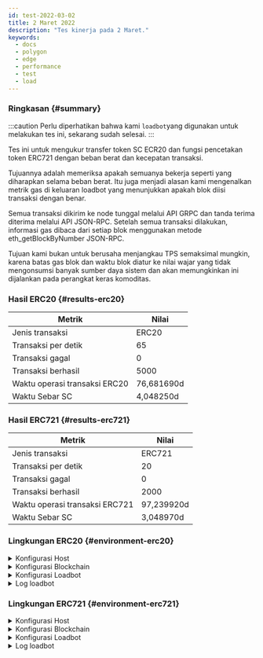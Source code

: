 ```yaml
---
id: test-2022-03-02
title: 2 Maret 2022
description: "Tes kinerja pada 2 Maret."
keywords:
  - docs
  - polygon
  - edge
  - performance
  - test
  - load
---
```


### Ringkasan {#summary}

:::caution
Perlu diperhatikan bahwa kami `loadbot`yang digunakan untuk melakukan tes ini, sekarang sudah selesai.
:::

Tes ini untuk mengukur transfer token SC ECR20 dan fungsi pencetakan token ERC721 dengan beban berat dan kecepatan transaksi.

Tujuannya adalah memeriksa apakah semuanya bekerja seperti yang diharapkan selama beban berat. Itu juga menjadi alasan kami mengenalkan metrik gas di keluaran loadbot yang menunjukkan apakah blok diisi transaksi dengan benar.

Semua transaksi dikirim ke node tunggal melalui API GRPC dan tanda terima diterima melalui API JSON-RPC. Setelah semua transaksi dilakukan, informasi gas dibaca dari setiap blok menggunakan metode eth_getBlockByNumber JSON-RPC.

Tujuan kami bukan untuk berusaha menjangkau TPS semaksimal mungkin,
karena batas gas blok dan waktu blok diatur ke nilai wajar yang tidak mengonsumsi banyak sumber daya sistem dan akan memungkinkan ini dijalankan pada perangkat keras komoditas.

### Hasil ERC20 {#results-erc20}

| Metrik | Nilai |
| ------ | ----- |
| Jenis transaksi | ERC20 |
| Transaksi per detik | 65 |
| Transaksi gagal | 0 |
| Transaksi berhasil | 5000 |
| Waktu operasi transaksi ERC20 | 76,681690d |
| Waktu Sebar SC | 4,048250d |

### Hasil ERC721 {#results-erc721}

| Metrik | Nilai |
| ------ | ----- |
| Jenis transaksi | ERC721 |
| Transaksi per detik | 20 |
| Transaksi gagal | 0 |
| Transaksi berhasil | 2000 |
| Waktu operasi transaksi ERC721 | 97,239920d |
| Waktu Sebar SC | 3,048970d |

### Lingkungan ERC20 {#environment-erc20}

<details>
  <summary>Konfigurasi Host</summary>
  <div>
    <div>
        <table>
            <tr>
                <td>Penyedia cloud</td>
                <td>AWS</td>
            </tr>
            <tr>
                <td>Ukuran instans</td>
                <td>t2.micro</td>
            </tr>
            <tr>
                <td>Jaringan</td>
                <td>subnet privat</td>
            </tr>
            <tr>
                <td>Sistem operasi</td>
                <td>Linux Ubuntu 20.04 LTS - Focal Fossa</td>
            </tr>
            <tr>
                <td>Batas deskriptor file</td>
                <td>65535</td>
            </tr>
            <tr>
                <td>Proses pengguna maksimum</td>
                <td>65535</td>
            </tr>
        </table>
    </div>
    <br/>
  </div>
</details>

<details>
  <summary>Konfigurasi Blockchain</summary>
  <div>
    <div>
        <table>
            <tr>
                <td>Versi Polygon Edge</td>
                <td>Commit <a href="https://github.com/0xPolygon/polygon-edge/commit/8a033aa1afb191abdac04636d318f83f32511f3c">8a033aa1afb191abdac04636d318f83f32511f3c</a> pada pengembangan cabang</td>
            </tr>
            <tr>
                <td>Node validator</td>
                <td>6</td>
            </tr>
            <tr>
                <td>Node non-validator</td>
                <td>0</td>
            </tr>
            <tr>
                <td>Konsensus</td>
                <td>IBFT PoA</td>
            </tr>
            <tr>
                <td>Waktu blok</td>
                <td>2d</td>
            </tr>
            <tr>
                <td>Batas gas blok</td>
                <td>5242880</td>
            </tr>
            <tr>
                <td>Rata-rata utilitas blok</td>
                <td>95%</td>
            </tr>
        </table>
    </div>
    <br/>
  </div>
</details>

<details>
  <summary>Konfigurasi Loadbot</summary>
  <div>
    <div>
        <table>
            <tr>
                <td>Transaksi Total</td>
                <td>5000</td>
            </tr>
            <tr>
                <td>Transaksi yang dikirim per detik</td>
                <td>200</td>
            </tr>
            <tr>
                <td>Jenis transaksi</td>
                <td>Transfer ERC20 ke ERC20</td>
            </tr>
        </table>
    </div>
    <br/>
  </div>
</details>

<details>
    <summary>Log loadbot</summary>

    [COUNT DATA]
    Transactions submitted = 5000
    Transactions failed    = 0

    [APPROXIMATE TPS]
    Approximate number of transactions per second = 65

    [TURN AROUND DATA]
    Average transaction turn around = 25.034950s
    Fastest transaction turn around = 3.056460s
    Slowest transaction turn around = 47.366220s
    Total loadbot execution time    = 76.681690s

    [CONTRACT DEPLOYMENT DATA]
    Contract address     = 0x7224Dad537291bb6bA277d3e1cCD48cf87B208E7
    Total execution time = 4.048250s
    Blocks required      = 1

    Block #557781 = 1 txns (1055769 gasUsed / 5242880 gasLimit) utilization = 20%

    Average utilization across all blocks: 20%

    [BLOCK DATA]
    Blocks required = 29

    Block #557783 = 178 txns (5212100 gasUsed / 5242880 gasLimit) utilization = 99%
    Block #557785 = 178 txns (5197100 gasUsed / 5242880 gasLimit) utilization = 99%
    Block #557786 = 178 txns (5197100 gasUsed / 5242880 gasLimit) utilization = 99%
    Block #557787 = 178 txns (5197100 gasUsed / 5242880 gasLimit) utilization = 99%
    Block #557788 = 178 txns (5197100 gasUsed / 5242880 gasLimit) utilization = 99%
    Block #557789 = 178 txns (5197100 gasUsed / 5242880 gasLimit) utilization = 99%
    Block #557791 = 178 txns (5197100 gasUsed / 5242880 gasLimit) utilization = 99%
    Block #557792 = 178 txns (5197100 gasUsed / 5242880 gasLimit) utilization = 99%
    Block #557793 = 178 txns (5197100 gasUsed / 5242880 gasLimit) utilization = 99%
    Block #557794 = 178 txns (5197100 gasUsed / 5242880 gasLimit) utilization = 99%
    Block #557795 = 178 txns (5197100 gasUsed / 5242880 gasLimit) utilization = 99%
    Block #557797 = 178 txns (5197100 gasUsed / 5242880 gasLimit) utilization = 99%
    Block #557798 = 178 txns (5197100 gasUsed / 5242880 gasLimit) utilization = 99%
    Block #557799 = 178 txns (5197100 gasUsed / 5242880 gasLimit) utilization = 99%
    Block #557800 = 178 txns (5197100 gasUsed / 5242880 gasLimit) utilization = 99%
    Block #557801 = 178 txns (5197100 gasUsed / 5242880 gasLimit) utilization = 99%
    Block #557803 = 178 txns (5197100 gasUsed / 5242880 gasLimit) utilization = 99%
    Block #557804 = 178 txns (5197100 gasUsed / 5242880 gasLimit) utilization = 99%
    Block #557805 = 178 txns (5197100 gasUsed / 5242880 gasLimit) utilization = 99%
    Block #557806 = 178 txns (5197100 gasUsed / 5242880 gasLimit) utilization = 99%
    Block #557807 = 178 txns (5197100 gasUsed / 5242880 gasLimit) utilization = 99%
    Block #557809 = 178 txns (5197100 gasUsed / 5242880 gasLimit) utilization = 99%
    Block #557810 = 178 txns (5197100 gasUsed / 5242880 gasLimit) utilization = 99%
    Block #557811 = 178 txns (5197100 gasUsed / 5242880 gasLimit) utilization = 99%
    Block #557812 = 178 txns (5197100 gasUsed / 5242880 gasLimit) utilization = 99%
    Block #557813 = 178 txns (5197100 gasUsed / 5242880 gasLimit) utilization = 99%
    Block #557815 = 178 txns (5197100 gasUsed / 5242880 gasLimit) utilization = 99%
    Block #557816 = 178 txns (5197100 gasUsed / 5242880 gasLimit) utilization = 99%
    Block #557817 = 16 txns (474800 gasUsed / 5242880 gasLimit) utilization   = 9%

    Average utilization across all blocks: 95%

</details>

### Lingkungan ERC721 {#environment-erc721}

<details>
  <summary>Konfigurasi Host</summary>
  <div>
    <div>
        <table>
            <tr>
                <td>Penyedia cloud</td>
                <td>AWS</td>
            </tr>
            <tr>
                <td>Ukuran instans</td>
                <td>t2.micro</td>
            </tr>
            <tr>
                <td>Jaringan</td>
                <td>subnet privat</td>
            </tr>
            <tr>
                <td>Sistem operasi</td>
                <td>Linux Ubuntu 20.04 LTS - Focal Fossa</td>
            </tr>
            <tr>
                <td>Batas deskriptor file</td>
                <td>65535</td>
            </tr>
            <tr>
                <td>Proses pengguna maksimum</td>
                <td>65535</td>
            </tr>
        </table>
    </div>
    <br/>
  </div>
</details>

<details>
  <summary>Konfigurasi Blockchain</summary>
  <div>
    <div>
        <table>
            <tr>
                <td>Versi Polygon Edge</td>
                <td>Commit <a href="https://github.com/0xPolygon/polygon-edge/commit/8a033aa1afb191abdac04636d318f83f32511f3c">8a033aa1afb191abdac04636d318f83f32511f3c</a> pada pengembangan cabang</td>
            </tr>
            <tr>
                <td>Node validator</td>
                <td>6</td>
            </tr>
            <tr>
                <td>Node non-validator</td>
                <td>0</td>
            </tr>
            <tr>
                <td>Konsensus</td>
                <td>IBFT PoA</td>
            </tr>
            <tr>
                <td>Waktu blok</td>
                <td>2d</td>
            </tr>
            <tr>
                <td>Batas gas blok</td>
                <td>5242880</td>
            </tr>
            <tr>
                <td>Rata-rata utilitas blok</td>
                <td>94</td>
            </tr>
        </table>
    </div>
    <br/>
  </div>
</details>

<details>
  <summary>Konfigurasi Loadbot</summary>
  <div>
    <div>
        <table>
            <tr>
                <td>Transaksi Total</td>
                <td>2000</td>
            </tr>
            <tr>
                <td>Transaksi yang dikirim per detik</td>
                <td>200</td>
            </tr>
            <tr>
                <td>Jenis transaksi</td>
                <td>Pembuatan token ERC721</td>
            </tr>
        </table>
    </div>
    <br/>
  </div>
</details>

<details>
    <summary>Log loadbot</summary>

    [COUNT DATA]
    Transactions submitted = 2000
    Transactions failed    = 0

    [APPROXIMATE TPS]
    Approximate number of transactions per second = 20

    [TURN AROUND DATA]
    Average transaction turn around = 43.034620s
    Fastest transaction turn around = 4.007210s
    Slowest transaction turn around = 84.184340s
    Total loadbot execution time    = 97.239920s

    [CONTRACT DEPLOYMENT DATA]
    Contract address     = 0x79D9167FcCC5087D28B2D0cDA27ffAA23A731F51
    Total execution time = 3.048970s
    Blocks required      = 1

    Block #558955 = 1 txns (2528760 gasUsed / 5242880 gasLimit) utilization = 48%

    Average utilization across all blocks: 48%

    [BLOCK DATA]
    Blocks required = 46

    Block #558957 = 44 txns (5104824 gasUsed / 5242880 gasLimit) utilization = 97%
    Block #558958 = 45 txns (5189970 gasUsed / 5242880 gasLimit) utilization = 98%
    Block #558959 = 45 txns (5189970 gasUsed / 5242880 gasLimit) utilization = 98%
    Block #558960 = 45 txns (5189970 gasUsed / 5242880 gasLimit) utilization = 98%
    Block #558961 = 45 txns (5189970 gasUsed / 5242880 gasLimit) utilization = 98%
    Block #558962 = 45 txns (5189970 gasUsed / 5242880 gasLimit) utilization = 98%
    Block #558963 = 45 txns (5189970 gasUsed / 5242880 gasLimit) utilization = 98%
    Block #558964 = 45 txns (5189970 gasUsed / 5242880 gasLimit) utilization = 98%
    Block #558965 = 45 txns (5189970 gasUsed / 5242880 gasLimit) utilization = 98%
    Block #558966 = 45 txns (5189970 gasUsed / 5242880 gasLimit) utilization = 98%
    Block #558967 = 45 txns (5189970 gasUsed / 5242880 gasLimit) utilization = 98%
    Block #558968 = 45 txns (5189970 gasUsed / 5242880 gasLimit) utilization = 98%
    Block #558969 = 45 txns (5189970 gasUsed / 5242880 gasLimit) utilization = 98%
    Block #558970 = 45 txns (5189970 gasUsed / 5242880 gasLimit) utilization = 98%
    Block #558971 = 45 txns (5189970 gasUsed / 5242880 gasLimit) utilization = 98%
    Block #558972 = 45 txns (5189970 gasUsed / 5242880 gasLimit) utilization = 98%
    Block #558973 = 45 txns (5189970 gasUsed / 5242880 gasLimit) utilization = 98%
    Block #558974 = 45 txns (5189970 gasUsed / 5242880 gasLimit) utilization = 98%
    Block #558975 = 45 txns (5189970 gasUsed / 5242880 gasLimit) utilization = 98%
    Block #558976 = 45 txns (5189970 gasUsed / 5242880 gasLimit) utilization = 98%
    Block #558977 = 45 txns (5189970 gasUsed / 5242880 gasLimit) utilization = 98%
    Block #558978 = 45 txns (5189970 gasUsed / 5242880 gasLimit) utilization = 98%
    Block #558979 = 45 txns (5189970 gasUsed / 5242880 gasLimit) utilization = 98%
    Block #558980 = 45 txns (5189970 gasUsed / 5242880 gasLimit) utilization = 98%
    Block #558981 = 45 txns (5189970 gasUsed / 5242880 gasLimit) utilization = 98%
    Block #558982 = 45 txns (5189970 gasUsed / 5242880 gasLimit) utilization = 98%
    Block #558983 = 13 txns (1505298 gasUsed / 5242880 gasLimit) utilization = 28%
    Block #558984 = 45 txns (5189970 gasUsed / 5242880 gasLimit) utilization = 98%
    Block #558985 = 45 txns (5189970 gasUsed / 5242880 gasLimit) utilization = 98%
    Block #558986 = 45 txns (5189970 gasUsed / 5242880 gasLimit) utilization = 98%
    Block #558987 = 45 txns (5189970 gasUsed / 5242880 gasLimit) utilization = 98%
    Block #558988 = 45 txns (5189970 gasUsed / 5242880 gasLimit) utilization = 98%
    Block #558989 = 45 txns (5189970 gasUsed / 5242880 gasLimit) utilization = 98%
    Block #558990 = 45 txns (5189970 gasUsed / 5242880 gasLimit) utilization = 98%
    Block #558991 = 45 txns (5189970 gasUsed / 5242880 gasLimit) utilization = 98%
    Block #558992 = 45 txns (5189970 gasUsed / 5242880 gasLimit) utilization = 98%
    Block #558993 = 45 txns (5189970 gasUsed / 5242880 gasLimit) utilization = 98%
    Block #558994 = 45 txns (5189970 gasUsed / 5242880 gasLimit) utilization = 98%
    Block #558995 = 45 txns (5189970 gasUsed / 5242880 gasLimit) utilization = 98%
    Block #558996 = 45 txns (5189970 gasUsed / 5242880 gasLimit) utilization = 98%
    Block #558997 = 45 txns (5189970 gasUsed / 5242880 gasLimit) utilization = 98%
    Block #558998 = 45 txns (5189970 gasUsed / 5242880 gasLimit) utilization = 98%
    Block #558999 = 45 txns (5189970 gasUsed / 5242880 gasLimit) utilization = 98%
    Block #559000 = 45 txns (5189970 gasUsed / 5242880 gasLimit) utilization = 98%
    Block #559001 = 45 txns (5189970 gasUsed / 5242880 gasLimit) utilization = 98%
    Block #559002 = 8 txns (929568 gasUsed / 5242880 gasLimit) utilization   = 17%

    Average utilization across all blocks: 94%

</details>


